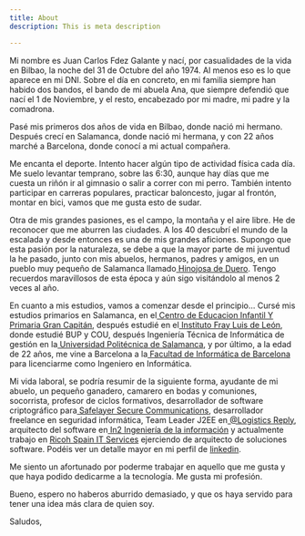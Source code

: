 ```yaml
---
title: About
description: This is meta description

---
```

Mi nombre es Juan Carlos Fdez Galante y nací, por casualidades de la vida en Bilbao, la noche del 31 de Octubre del año 1974. Al menos eso es lo que aparece en mi DNI. Sobre el día en concreto, en mi familia siempre han habido dos bandos, el bando de mi abuela Ana, que siempre defendió que nací el 1 de Noviembre, y el resto, encabezado por mi madre, mi padre y la comadrona.  
  
Pasé mis primeros dos años de vida en Bilbao, donde nació mi hermano. Después crecí en Salamanca, donde nació mi hermana, y con 22 años marché a Barcelona, donde conocí a mi actual compañera.  
  
Me encanta el deporte. Intento hacer algún tipo de actividad física cada día. Me suelo levantar temprano, sobre las 6:30, aunque hay días que me cuesta un riñón ir al gimnasio o salir a correr con mi perro. También intento participar en carreras populares, practicar baloncesto, jugar al frontón, montar en bici, vamos que me gusta esto de sudar.  
  
Otra de mis grandes pasiones, es el campo, la montaña y el aire libre. He de reconocer que me aburren las ciudades. A los 40 descubrí el mundo de la escalada y desde entonces es una de mis grandes aficiones. Supongo que esta pasión por la naturaleza, se debe a que la mayor parte de mi juventud la he pasado, junto con mis abuelos, hermanos, padres y amigos, en un pueblo muy pequeño de Salamanca llamado[ Hinojosa de Duero](https://maps.google.com/maps?client=ubuntu&channel=fs&q=hinojosa+de+duero&oe=utf-8&ie=UTF8&hl=es&hq&hnear=Hinojosa+de+Duero,+Salamanca,+Castilla+y+Le%C3%B3n,+Espa%C3%B1a&z=12). Tengo recuerdos maravillosos de esta época y aún sigo visitándolo al menos 2 veces al año.

En cuanto a mis estudios, vamos a comenzar desde el principio... Cursé mis estudios primarios en Salamanca, en el[ Centro de Educacion Infantil Y Primaria Gran Capitán](https://maps.google.com/maps?client=ubuntu&channel=fs&oe=utf-8&ie=UTF8&q=colegio+gran+capitan+salamanca&fb=1&hq=colegio+gran+capitan&hnear=Salamanca,+Espa%C3%B1a&hl=es&view=map&f=d&daddr=C/+R%C3%ADo+Tajo,+S/N,+37006+Salamanca,+Espa%C3%B1a&geocode=CYbx-GztUKDqFR5FcQIdvYWp_yEEbhjVd9KCJg&z=16), después estudié en el[ Instituto Fray Luis de León](http://iesfrayluisdeleon.centros.educa.jcyl.es/sitio/), donde estudié BUP y COU, después Ingeniería Técnica de Informática de gestión en la[ Universidad Politécnica de Salamanca](http://www.upsa.es/principal/upsa/inicio/index.php), y por último, a la edad de 22 años, me vine a Barcelona a la[ Facultad de Informática de Barcelona](http://www.fib.upc.edu/fib/) para licenciarme como Ingeniero en Informática.  
  
Mi vida laboral, se podría resumir de la siguiente forma, ayudante de mi abuelo, un pequeño ganadero, camarero en bodas y comuniones, socorrista, profesor de ciclos formativos, desarrollador de software criptográfico para[ Safelayer Secure Communications](http://www.safelayer.com/), desarrollador freelance en seguridad informática, Team Leader J2EE en[ @Logistics Reply](http://www.clickreply.eu/index_en.htm), arquitecto del software en[ In2 Ingeniería de la información](http://www.in2.es/) y actualmente trabajo en [Ricoh Spain IT Services](http://www.ricoh.es/) ejerciendo de arquitecto de soluciones software. Podéis ver un detalle mayor en mi perfil de [linkedin](http://es.linkedin.com/in/jferna57).  
  
Me siento un afortunado por poderme trabajar en aquello que me gusta y que haya podido dedicarme a la tecnología. Me gusta mi profesión.  
  
Bueno, espero no haberos aburrido demasiado, y que os haya servido para tener una idea más clara de quien soy.  
  
Saludos,